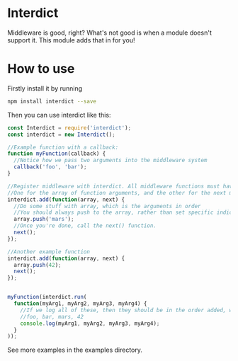 # Interdict
Middleware is good, right? What's not good is when a module doesn't support it. This module adds that in for you!

# How to use
Firstly install it by running
```bash
npm install interdict --save
```

Then you can use interdict like this:
```javascript
const Interdict = require('interdict');
const interdict = new Interdict();

//Example function with a callback:
function myFunction(callback) {
  //Notice how we pass two arguments into the middleware system
  callback('foo', 'bar');
}

//Register middleware with interdict. All middleware functions must have two arguments:
//One for the array of function arguments, and the other for the next middleware function
interdict.add(function(array, next) {
  //Do some stuff with array, which is the arguments in order
  //You should always push to the array, rather than set specific indices
  array.push('mars');
  //Once you're done, call the next() function.
  next();
});

//Another example function
interdict.add(function(array, next) {
  array.push(42);
  next();
});


myFunction(interdict.run(
  function(myArg1, myArg2, myArg3, myArg4) {
    //If we log all of these, then they should be in the order added, which is:
    //foo, bar, mars, 42
    console.log(myArg1, myArg2, myArg3, myArg4);
  }
));

```

See more examples in the examples directory.

